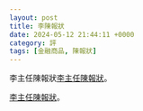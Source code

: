 ```yaml
---
layout: post
title: 李陳報狀
date: 2024-05-12 21:44:11 +0000
category: 評
tags: [金融商品, 陳報狀]
---
```


李主任陳報狀<a href="https://doltegg.github.io/blog/works/article/xy.docx">李主任陳報狀</a>。

<!--more-->

<a href="https://doltegg.github.io/blog/works/article/xy.docx">李主任陳報狀</a>。
